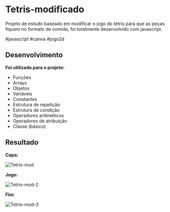 # Tetris-modificado

Projeto de estudo baseado em modificar o jogo do tetris para que as peças fiquem no formato de comida, foi totalmente desenvolvido com javascript. 

#javascript #canva #jogo2d

## Desenvolvimento
__Foi utilizado para o projeto:__
- Funções
- Arrays
- Objetos
- Variáveis
- Constantes
- Estrutura de repetição
- Estrutura de condição
- Operadores aritiméticos
- Operadores de atribuição
- Classe (básico)

## Resultado
__Capa:__

![Tetris-mod](https://github.com/user-attachments/assets/3b58596c-025b-4c15-8144-c5733f0543a5)

__Jogo:__

![Tetris-mod-2](https://github.com/user-attachments/assets/33adc21e-c89c-4df4-94b5-bd44d99ed21a)

__Fim:__

![Tetris-mod-3](https://github.com/user-attachments/assets/cd5cd091-2f1d-4684-8e2a-883639f08484)
